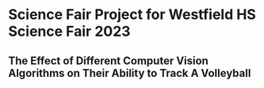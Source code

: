 # Science Fair Project for Westfield HS Science Fair 2023
## The Effect of Different Computer Vision Algorithms on Their Ability to Track A Volleyball
